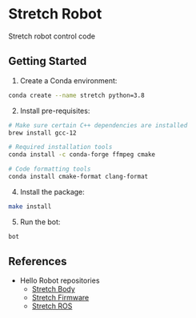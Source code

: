 # Stretch Robot

Stretch robot control code

## Getting Started

1. Create a Conda environment:

```bash
conda create --name stretch python=3.8
```

2. Install pre-requisites:

```bash
# Make sure certain C++ dependencies are installed
brew install gcc-12

# Required installation tools
conda install -c conda-forge ffmpeg cmake

# Code formatting tools
conda install cmake-format clang-format
```

4. Install the package:

```bash
make install
```

5. Run the bot:

```bash
bot
```

## References

- Hello Robot repositories
  - [Stretch Body](https://github.com/hello-robot/stretch_body)
  - [Stretch Firmware](https://github.com/hello-robot/stretch_firmware)
  - [Stretch ROS](https://github.com/hello-robot/stretch_ros)
